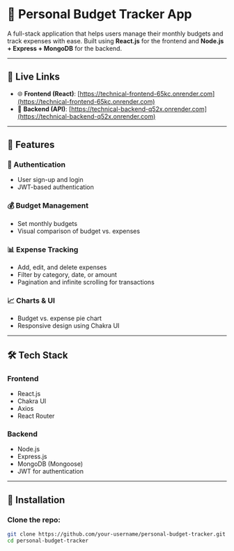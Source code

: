 # 💼 Personal Budget Tracker App

A full-stack application that helps users manage their monthly budgets and track expenses with ease. Built using **React.js** for the frontend and **Node.js + Express + MongoDB** for the backend.

---

## 🚀 Live Links

- 🌐 **Frontend (React)**: [https://technical-frontend-65kc.onrender.com](https://technical-frontend-65kc.onrender.com)  
- 🔗 **Backend (API)**: [https://technical-backend-q52x.onrender.com](https://technical-backend-q52x.onrender.com)

---

## 📸 Features

### 🔐 Authentication
- User sign-up and login
- JWT-based authentication

### 💰 Budget Management
- Set monthly budgets
- Visual comparison of budget vs. expenses

### 📊 Expense Tracking
- Add, edit, and delete expenses
- Filter by category, date, or amount
- Pagination and infinite scrolling for transactions

### 📈 Charts & UI
- Budget vs. expense pie chart
- Responsive design using Chakra UI

---

## 🛠️ Tech Stack

### Frontend
- React.js
- Chakra UI
- Axios
- React Router

### Backend
- Node.js
- Express.js
- MongoDB (Mongoose)
- JWT for authentication

---

## 🔧 Installation

### Clone the repo:
```bash
git clone https://github.com/your-username/personal-budget-tracker.git
cd personal-budget-tracker
